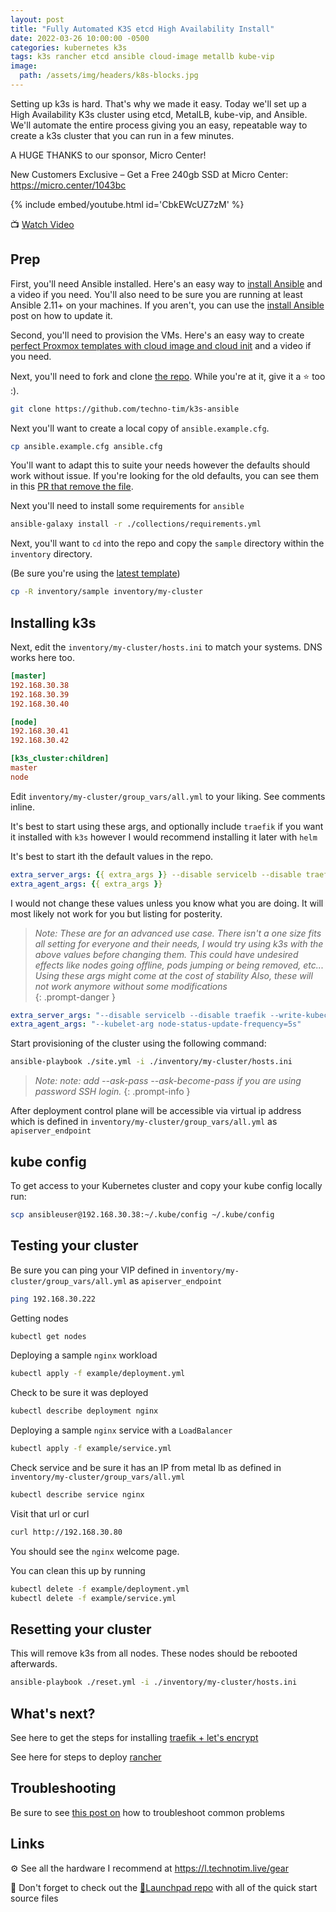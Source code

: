 ```yaml
---
layout: post
title: "Fully Automated K3S etcd High Availability Install"
date: 2022-03-26 10:00:00 -0500
categories: kubernetes k3s
tags: k3s rancher etcd ansible cloud-image metallb kube-vip
image:
  path: /assets/img/headers/k8s-blocks.jpg
---
```


Setting up k3s is hard.  That's why we made it easy.  Today we'll set up a High Availability K3s cluster using etcd, MetalLB, kube-vip, and Ansible.  We'll automate the entire process giving you an easy, repeatable way to create a k3s cluster that you can run in a few minutes.

A HUGE THANKS to our sponsor, Micro Center!

New Customers Exclusive – Get a Free 240gb SSD at Micro Center: <https://micro.center/1043bc>

{% include embed/youtube.html id='CbkEWcUZ7zM' %}

📺 [Watch Video](https://www.youtube.com/watch?v=CbkEWcUZ7zM)

## Prep

First, you'll need Ansible installed.  Here's an easy way to [install Ansible](/posts/ansible-automation/) and a video if you need.  You'll also need to be sure you are running at least Ansible 2.11+ on your machines.  If you aren't, you can use the [install Ansible](/posts/ansible-automation/) post on how to update it.

Second, you'll need to provision the VMs. Here's an easy way to create [perfect Proxmox templates with cloud image and cloud init](/posts/cloud-init-cloud-image/) and a video if you need.

Next, you'll need to fork and clone [the repo](https://github.com/techno-tim/k3s-ansible).  While you're at it, give it a ⭐ too :).

```bash
git clone https://github.com/techno-tim/k3s-ansible
```

Next you'll want to create a local copy of `ansible.example.cfg`.

```bash
cp ansible.example.cfg ansible.cfg
```

You'll want to adapt this to suite your needs however the defaults should work without issue.  If you're looking for the old defaults, you can see them in this [PR that remove the file](https://github.com/techno-tim/k3s-ansible/blob/96c49c864e3b9427e8eb59a6f420f032db51e831/ansible.cfg).

Next you'll need to install some requirements for `ansible`

```bash
ansible-galaxy install -r ./collections/requirements.yml
```

Next, you'll want to `cd` into the repo and copy the `sample` directory within the `inventory` directory.

(Be sure you're using the [latest template](https://github.com/techno-tim/k3s-ansible/blob/master/inventory/sample/group_vars/all.yml))

```bash
cp -R inventory/sample inventory/my-cluster
```

## Installing k3s

Next, edit the `inventory/my-cluster/hosts.ini` to match your systems.  DNS works here too.

```ini
[master]
192.168.30.38
192.168.30.39
192.168.30.40

[node]
192.168.30.41
192.168.30.42

[k3s_cluster:children]
master
node
```

Edit `inventory/my-cluster/group_vars/all.yml`  to your liking.  See comments inline.

It's best to start using these args, and optionally include `traefik` if you want it installed with `k3s` however I would recommend installing it later with `helm`

It's best to start ith the default values in the repo.

```yaml
extra_server_args: {{ extra_args }} --disable servicelb --disable traefik
extra_agent_args: {{ extra_args }}
```

I would not change these values unless you know what you are doing.  It will most likely not work for you but listing for posterity.

> *Note: These are for an advanced use case. There isn't a one size fits all setting for everyone and their needs, I would try using k3s with the above values before changing them.  This could have undesired effects like nodes going offline, pods jumping or being removed, etc... Using these args might come at the cost of stability Also, these will not work anymore without some modifications*  
{: .prompt-danger }

```yaml
extra_server_args: "--disable servicelb --disable traefik --write-kubeconfig-mode 644 --kube-apiserver-arg default-not-ready-toleration-seconds=30 --kube-apiserver-arg default-unreachable-toleration-seconds=30 --kube-controller-arg node-monitor-period=20s --kube-controller-arg node-monitor-grace-period=20s --kubelet-arg node-status-update-frequency=5s"
extra_agent_args: "--kubelet-arg node-status-update-frequency=5s"
```

Start provisioning of the cluster using the following command:

```bash
ansible-playbook ./site.yml -i ./inventory/my-cluster/hosts.ini
```

> *Note: note: add --ask-pass --ask-become-pass if you are using password SSH login.*
{: .prompt-info }

After deployment control plane will be accessible via virtual ip address which is defined in `inventory/my-cluster/group_vars/all.yml` as `apiserver_endpoint`

## kube config

To get access to your Kubernetes cluster and copy your kube config locally run:

```bash
scp ansibleuser@192.168.30.38:~/.kube/config ~/.kube/config
```

## Testing your cluster

Be sure you can ping your VIP defined in `inventory/my-cluster/group_vars/all.yml` as `apiserver_endpoint`

```bash
ping 192.168.30.222
```

Getting nodes

```bash
kubectl get nodes
```

Deploying a sample `nginx` workload

```bash
kubectl apply -f example/deployment.yml
```

Check to be sure it was deployed

```bash
kubectl describe deployment nginx
```

Deploying a sample `nginx` service with a `LoadBalancer`

```bash
kubectl apply -f example/service.yml
```

Check service and be sure it has an IP from metal lb as defined in `inventory/my-cluster/group_vars/all.yml`

```bash
kubectl describe service nginx
```

Visit that url or curl

```bash
curl http://192.168.30.80
```

You should see the `nginx` welcome page.

You can clean this up by running

```bash
kubectl delete -f example/deployment.yml
kubectl delete -f example/service.yml
```

## Resetting your cluster

This will remove k3s from all nodes.  These nodes should be rebooted afterwards.

```bash
ansible-playbook ./reset.yml -i ./inventory/my-cluster/hosts.ini
```

## What's next?

See here to get the steps for installing [traefik + let's encrypt](/posts/kube-traefik-cert-manager-le/)

See here for steps to deploy [rancher](/posts/rancher-ha-install/#install)

## Troubleshooting

Be sure to see [this post on](https://github.com/techno-tim/k3s-ansible/discussions/20) how to troubleshoot common problems

## Links

⚙️ See all the hardware I recommend at <https://l.technotim.live/gear>

🚀 Don't forget to check out the [🚀Launchpad repo](https://l.technotim.live/quick-start) with all of the quick start source files
